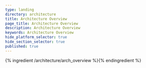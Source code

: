 ```yaml
---
type: landing
directory: architecture
title: Architecture Overview
page_title: Architecture Overview
description: Architecture Overview
keywords: Architecture Overview
hide_platform_selector: true
hide_section_selector: true
published: true
---
```



{% ingredient /architecture/arch_overview %}{% endingredient %}
